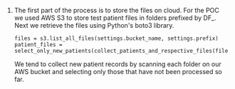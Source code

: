 1. The first part of the process is to store the files on cloud. For the POC
    we used AWS S3 to store test patient files in folders prefixed by DF_. Next
    we retrieve the files using Python's boto3 library.

    ```
    files = s3.list_all_files(settings.bucket_name, settings.prefix)
    patient_files = select_only_new_patients(collect_patients_and_respective_files(files))
    ```

    We tend to collect new patient records by scanning each folder on our AWS
    bucket and selecting only those that have not been processed so far.
